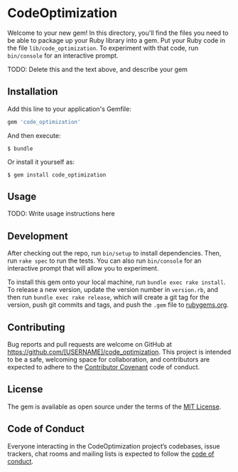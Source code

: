 # CodeOptimization

Welcome to your new gem! In this directory, you'll find the files you need to be able to package up your Ruby library into a gem. Put your Ruby code in the file `lib/code_optimization`. To experiment with that code, run `bin/console` for an interactive prompt.

TODO: Delete this and the text above, and describe your gem

## Installation

Add this line to your application's Gemfile:

```ruby
gem 'code_optimization'
```

And then execute:

    $ bundle

Or install it yourself as:

    $ gem install code_optimization

## Usage

TODO: Write usage instructions here

## Development

After checking out the repo, run `bin/setup` to install dependencies. Then, run `rake spec` to run the tests. You can also run `bin/console` for an interactive prompt that will allow you to experiment.

To install this gem onto your local machine, run `bundle exec rake install`. To release a new version, update the version number in `version.rb`, and then run `bundle exec rake release`, which will create a git tag for the version, push git commits and tags, and push the `.gem` file to [rubygems.org](https://rubygems.org).

## Contributing

Bug reports and pull requests are welcome on GitHub at https://github.com/[USERNAME]/code_optimization. This project is intended to be a safe, welcoming space for collaboration, and contributors are expected to adhere to the [Contributor Covenant](http://contributor-covenant.org) code of conduct.

## License

The gem is available as open source under the terms of the [MIT License](https://opensource.org/licenses/MIT).

## Code of Conduct

Everyone interacting in the CodeOptimization project’s codebases, issue trackers, chat rooms and mailing lists is expected to follow the [code of conduct](https://github.com/[USERNAME]/code_optimization/blob/master/CODE_OF_CONDUCT.md).
